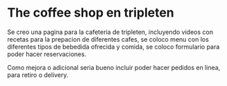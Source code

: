 # The coffee shop en tripleten

Se creo una pagina para la cafeteria de tripleten, incluyendo videos con recetas para la prepacion de diferentes cafes, se coloco menu con los diferentes tipos de bebedida ofrecida y comida, se coloco formulario para poder hacer reservaciones.

Como mejora o adicional seria bueno incluir poder hacer pedidos en linea, para retiro o delivery.

